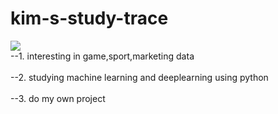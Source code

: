 # kim-s-study-trace
<img src="https://img.shields.io/badge/kim's study store-색상코드?style=flat-square&logo=로고명&logoColor=로고색"/>
<br>--1. interesting in game,sport,marketing data</br>
<br>--2. studying machine learning and deeplearning using python</br> 
<br>--3. do my own project</br>  
